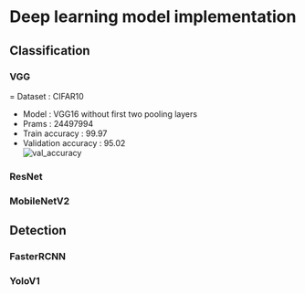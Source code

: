 # Deep learning model implementation

## Classification
### VGG
= Dataset : CIFAR10
- Model : VGG16 without first two pooling layers
- Prams : 24497994
- Train accuracy : 99.97<br>
- Validation accuracy : 95.02<br> 
![val_accuracy](https://github.com/99kenny/deeplearning-models/assets/57697721/86d29f59-c35b-47ba-9204-c3dfba83f327)

### ResNet
### MobileNetV2

## Detection
### FasterRCNN
### YoloV1
